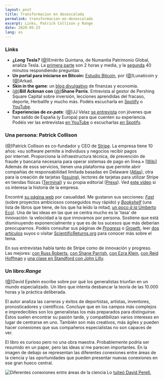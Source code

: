 ```yaml
---
layout: post
title: Transformacion en desescalada
permalink: transformacion-en-desescalada
excerpt: Links, Patrick Collison y Range
date: 2020-05-23
lang: es
--- 
```

### Links

<ul><li><strong>¿<em>Long </em>Tesla<em>?</em></strong> (<a rel="noreferrer noopener" href="https://twitter.com/foso_defensivo" target="_blank">@</a>)Emérito Quintana, de Numantia Patrimonio Global, analiza Tesla. La <a rel="noreferrer noopener" href="https://youtu.be/1w9MZDwe9ho" target="_blank">primera parte</a> son 2 horas y media, y la <a rel="noreferrer noopener" href="https://youtu.be/s-OTuhOJQXA" target="_blank">segunda</a> 40 minutos respondiendo preguntas</li><li><strong>Un portal para iniciarse en Bitcoin:</strong> <a rel="noreferrer noopener" href="https://estudiobitcoin.com/" target="_blank">Estudio Bitcoin</a>, por (<a rel="noreferrer noopener" href="https://twitter.com/lunaticoin" target="_blank">@</a>)Lunaticoin y (<a rel="noreferrer noopener" href="https://twitter.com/multicripto" target="_blank">@</a>)Arkad.</li><li><strong>Skin in the game</strong>: un <a rel="noreferrer noopener" href="https://skininthegameblog.blogspot.com/" target="_blank">blog divulgativo</a> de finanzas y economía.</li><li>(<a rel="noreferrer noopener" href="https://twitter.com/BillAckman" target="_blank">@</a>)<strong>Bill Ackman con </strong>(<a rel="noreferrer noopener" href="https://twitter.com/ShaneAParrish" target="_blank">@</a>)<strong>Shane Parris</strong>. Entrevista al gestor de Pershing Square Capital sobre inversión, lecciones aprendidas del fracaso, deporte, Herbalife y mucho más. Podéis escucharla en <a rel="noreferrer noopener" href="https://open.spotify.com/episode/7efKjZT74ekz5bAxFoFu5P?si=8lyIuln2Qhedg8nuaj6iLg" target="_blank">Spotify</a> o <a rel="noreferrer noopener" href="https://www.youtube.com/watch?v=mIS3LYxgVWc" target="_blank">YouTube</a>.</li><li><strong>Experiencias de <em>ex-pats</em></strong>: (<a rel="noreferrer noopener" href="https://twitter.com/jjvelazs" target="_blank">@</a>)JJ Velaz <a rel="noreferrer noopener" href="https://twitter.com/jjvelazs/status/1259003562014593025" target="_blank">se entrevista</a> con jóvenes que han salido de España (y Europa) para que cuenten su experiencia. Podéis ver las entrevistas <a rel="noreferrer noopener" href="https://www.youtube.com/channel/UCdCqVKixV2zm4baom0tShjg/videos" target="_blank">en YouTube</a> o escucharlas <a rel="noreferrer noopener" href="https://open.spotify.com/show/4uaiww4bLD9vpcxgb5C3Lt?si=31TlaKtOTmWn2XgzTTOHOQ" target="_blank">en Spotify</a>.</li></ul>

### Una persona: Patrick Collison

<p>(<a rel="noreferrer noopener" href="https://twitter.com/patrickc" target="_blank">@</a>)Patrick Collison es co-fundador y CEO de <a href="https://stripe.com/es" target="_blank" rel="noreferrer noopener">Stripe</a>. La empresa tiene 10 años: «su software permite a individuos y negocios recibir pagos por&nbsp;internet. Proporciona la infraestructura técnica, de prevención de fraude y bancaria necesaria para operar&nbsp;sistemas de pago en línea.» [<a href="https://es.wikipedia.org/wiki/Stripe" target="_blank" rel="noreferrer noopener">Wiki</a>] Además de esos servicios, tienen una plataforma que permite abrir compañías de responsabilidad limitada basadas en Delaware (<a rel="noreferrer noopener" href="https://stripe.com/atlas" target="_blank">Atlas</a>), otra para la creación de tarjetas (<a rel="noreferrer noopener" href="https://stripe.com/es/issuing" target="_blank">Issuing</a>), lectores de tarjetas para utilizar Stripe en tiendas físicas (<a rel="noreferrer noopener" href="https://stripe.com/es/terminal" target="_blank">Terminal</a>) y su propia editorial (<a rel="noreferrer noopener" href="https://press.stripe.com/" target="_blank">Press</a>). Ved <a href="https://youtu.be/s2UBVtqhmEc" target="_blank" rel="noreferrer noopener">este vídeo</a> si os interesa la historia de la empresa. </p>

<p>Encontré <a rel="noreferrer noopener" href="https://patrickcollison.com/" target="_blank">su página web</a> por casualidad. Me gustaron sus secciones: <em><a rel="noreferrer noopener" href="https://patrickcollison.com/fast" target="_blank">Fast</a></em> (sobre proyectos ambiciosos conseguidos muy rápido) y <a rel="noreferrer noopener" href="https://patrickcollison.com/bookshelf" target="_blank"><em>Bookshelf</em></a> (una lista  de libros que tiene, de los que ha leído la mitad, <a rel="noreferrer noopener" href="https://www.brainpickings.org/2015/03/24/umberto-eco-antilibrary/" target="_blank">un poco <em>à la</em> Umberto Eco</a>). Una de las ideas en las que se centra mucho es la 'tasa' de innovación: la velocidad a la que innovamos por persona. Sostiene que está disminuyendo exponencialmente y que es de los sucesos que más deberían preocuparnos. Podéis consultar sus páginas de <a href="https://patrickcollison.com/progress"><em>Progress</em></a> o <em><a rel="noreferrer noopener" href="https://patrickcollison.com/growth" target="_blank">Growth</a></em>, leer <a rel="noreferrer noopener" href="https://www.theatlantic.com/author/patrick-collison/" target="_blank">dos artículos</a> suyos o visitar <a rel="noreferrer noopener" href="https://scientificreturns.org/" target="_blank">ScientificReturns.org</a> para conocer más sobre el tema.</p>

<p>En sus entrevistas habla tanto de Stripe como de innovación y progreso. Las mejores: <a href="https://open.spotify.com/episode/7ML0c2nvJzEWoaMABrHm2X?si=c2JHZX9zQYm6Yx3WQgy6QA" target="_blank" rel="noreferrer noopener">con Russ Roberts</a>, <a href="https://open.spotify.com/episode/3z5H2C8rHadLlNbySoMcYC?si=mr0oc0i9QX2gOA8cbfQhBg" target="_blank" rel="noreferrer noopener">con Shane Parrish</a>, <a href="https://open.spotify.com/episode/3xRJefpMnEJB3Qh42VnU8X?si=opE0GtKKRImNgU99WL5R6g" target="_blank" rel="noreferrer noopener">con Ezra Klein</a>, <a href="https://www.youtube.com/watch?v=Avqi1HeRlCQ" target="_blank" rel="noreferrer noopener">con Reid Hoffman</a> y <a href="https://medium.com/notes-essays-cs183c-technology-enabled-blitzscalin/class-11-notes-essay-reid-hoffman-john-lilly-chris-yeh-and-allen-blue-s-cs183c-technology-ebf34cebae26#.4ecj29w55" target="_blank" rel="noreferrer noopener">una clase en Standford con John Lilly</a>.</p>

### Un libro:*Range*

<p>(<a rel="noreferrer noopener" href="https://twitter.com/DavidEpstein" target="_blank">@</a>)David Epstein escribe sobre por qué los generalistas triunfan en un mundo especializado. Un libro que intenta desbancar la teoría de las 10.000 horas y la práctica deliberada.</p>
El autor analiza las carreras y éxitos de deportistas, artistas, inventores, pronosticadores y científicos. Concluye que en los campos más complejos e impredecibles son los generalistas los más preparados para distinguirse. Éstos suelen encontrar su pasión tarde, y compatibilizan varios intereses en lugar de centrarse en uno. También son más creativos, más ágiles y pueden hacer conexiones que sus compañeros especialistas no son capaces de ver.

El libro es curioso pero no una obra maestra. Probablemente podría ser resumido en un paper, pero las ideas sí me parecen importantes. En la imagen de debajo se representan las diferentes conexiones entre áreas de la ciencia y las oportunidades que pueden presentar nuevas conexiones en ese gran hueco central.

![Diferentes conexiones entre áreas de la ciencia](https://pbs.twimg.com/media/ET023HKUUAA41mM?format=jpg&name=medium)
Lo [tuiteó David Perell.](https://twitter.com/david_perell/status/1242209425458212864)